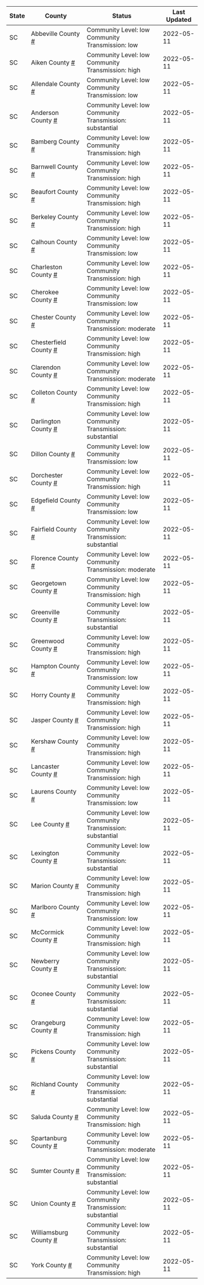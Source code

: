 State | County | Status | Last Updated
--- | --- | --- | --- 
SC | Abbeville County <a href="#abbeville_county">#</a> | <a name="abbeville_county"></a>Community Level: low<br/>Community Transmission: low | 2022-05-11
SC | Aiken County <a href="#aiken_county">#</a> | <a name="aiken_county"></a>Community Level: low<br/>Community Transmission: high | 2022-05-11
SC | Allendale County <a href="#allendale_county">#</a> | <a name="allendale_county"></a>Community Level: low<br/>Community Transmission: low | 2022-05-11
SC | Anderson County <a href="#anderson_county">#</a> | <a name="anderson_county"></a>Community Level: low<br/>Community Transmission: substantial | 2022-05-11
SC | Bamberg County <a href="#bamberg_county">#</a> | <a name="bamberg_county"></a>Community Level: low<br/>Community Transmission: high | 2022-05-11
SC | Barnwell County <a href="#barnwell_county">#</a> | <a name="barnwell_county"></a>Community Level: low<br/>Community Transmission: high | 2022-05-11
SC | Beaufort County <a href="#beaufort_county">#</a> | <a name="beaufort_county"></a>Community Level: low<br/>Community Transmission: high | 2022-05-11
SC | Berkeley County <a href="#berkeley_county">#</a> | <a name="berkeley_county"></a>Community Level: low<br/>Community Transmission: high | 2022-05-11
SC | Calhoun County <a href="#calhoun_county">#</a> | <a name="calhoun_county"></a>Community Level: low<br/>Community Transmission: low | 2022-05-11
SC | Charleston County <a href="#charleston_county">#</a> | <a name="charleston_county"></a>Community Level: low<br/>Community Transmission: high | 2022-05-11
SC | Cherokee County <a href="#cherokee_county">#</a> | <a name="cherokee_county"></a>Community Level: low<br/>Community Transmission: low | 2022-05-11
SC | Chester County <a href="#chester_county">#</a> | <a name="chester_county"></a>Community Level: low<br/>Community Transmission: moderate | 2022-05-11
SC | Chesterfield County <a href="#chesterfield_county">#</a> | <a name="chesterfield_county"></a>Community Level: low<br/>Community Transmission: high | 2022-05-11
SC | Clarendon County <a href="#clarendon_county">#</a> | <a name="clarendon_county"></a>Community Level: low<br/>Community Transmission: moderate | 2022-05-11
SC | Colleton County <a href="#colleton_county">#</a> | <a name="colleton_county"></a>Community Level: low<br/>Community Transmission: high | 2022-05-11
SC | Darlington County <a href="#darlington_county">#</a> | <a name="darlington_county"></a>Community Level: low<br/>Community Transmission: substantial | 2022-05-11
SC | Dillon County <a href="#dillon_county">#</a> | <a name="dillon_county"></a>Community Level: low<br/>Community Transmission: low | 2022-05-11
SC | Dorchester County <a href="#dorchester_county">#</a> | <a name="dorchester_county"></a>Community Level: low<br/>Community Transmission: high | 2022-05-11
SC | Edgefield County <a href="#edgefield_county">#</a> | <a name="edgefield_county"></a>Community Level: low<br/>Community Transmission: low | 2022-05-11
SC | Fairfield County <a href="#fairfield_county">#</a> | <a name="fairfield_county"></a>Community Level: low<br/>Community Transmission: substantial | 2022-05-11
SC | Florence County <a href="#florence_county">#</a> | <a name="florence_county"></a>Community Level: low<br/>Community Transmission: moderate | 2022-05-11
SC | Georgetown County <a href="#georgetown_county">#</a> | <a name="georgetown_county"></a>Community Level: low<br/>Community Transmission: high | 2022-05-11
SC | Greenville County <a href="#greenville_county">#</a> | <a name="greenville_county"></a>Community Level: low<br/>Community Transmission: substantial | 2022-05-11
SC | Greenwood County <a href="#greenwood_county">#</a> | <a name="greenwood_county"></a>Community Level: low<br/>Community Transmission: high | 2022-05-11
SC | Hampton County <a href="#hampton_county">#</a> | <a name="hampton_county"></a>Community Level: low<br/>Community Transmission: low | 2022-05-11
SC | Horry County <a href="#horry_county">#</a> | <a name="horry_county"></a>Community Level: low<br/>Community Transmission: high | 2022-05-11
SC | Jasper County <a href="#jasper_county">#</a> | <a name="jasper_county"></a>Community Level: low<br/>Community Transmission: high | 2022-05-11
SC | Kershaw County <a href="#kershaw_county">#</a> | <a name="kershaw_county"></a>Community Level: low<br/>Community Transmission: high | 2022-05-11
SC | Lancaster County <a href="#lancaster_county">#</a> | <a name="lancaster_county"></a>Community Level: low<br/>Community Transmission: high | 2022-05-11
SC | Laurens County <a href="#laurens_county">#</a> | <a name="laurens_county"></a>Community Level: low<br/>Community Transmission: low | 2022-05-11
SC | Lee County <a href="#lee_county">#</a> | <a name="lee_county"></a>Community Level: low<br/>Community Transmission: substantial | 2022-05-11
SC | Lexington County <a href="#lexington_county">#</a> | <a name="lexington_county"></a>Community Level: low<br/>Community Transmission: substantial | 2022-05-11
SC | Marion County <a href="#marion_county">#</a> | <a name="marion_county"></a>Community Level: low<br/>Community Transmission: high | 2022-05-11
SC | Marlboro County <a href="#marlboro_county">#</a> | <a name="marlboro_county"></a>Community Level: low<br/>Community Transmission: low | 2022-05-11
SC | McCormick County <a href="#mccormick_county">#</a> | <a name="mccormick_county"></a>Community Level: low<br/>Community Transmission: high | 2022-05-11
SC | Newberry County <a href="#newberry_county">#</a> | <a name="newberry_county"></a>Community Level: low<br/>Community Transmission: substantial | 2022-05-11
SC | Oconee County <a href="#oconee_county">#</a> | <a name="oconee_county"></a>Community Level: low<br/>Community Transmission: substantial | 2022-05-11
SC | Orangeburg County <a href="#orangeburg_county">#</a> | <a name="orangeburg_county"></a>Community Level: low<br/>Community Transmission: high | 2022-05-11
SC | Pickens County <a href="#pickens_county">#</a> | <a name="pickens_county"></a>Community Level: low<br/>Community Transmission: substantial | 2022-05-11
SC | Richland County <a href="#richland_county">#</a> | <a name="richland_county"></a>Community Level: low<br/>Community Transmission: substantial | 2022-05-11
SC | Saluda County <a href="#saluda_county">#</a> | <a name="saluda_county"></a>Community Level: low<br/>Community Transmission: high | 2022-05-11
SC | Spartanburg County <a href="#spartanburg_county">#</a> | <a name="spartanburg_county"></a>Community Level: low<br/>Community Transmission: moderate | 2022-05-11
SC | Sumter County <a href="#sumter_county">#</a> | <a name="sumter_county"></a>Community Level: low<br/>Community Transmission: substantial | 2022-05-11
SC | Union County <a href="#union_county">#</a> | <a name="union_county"></a>Community Level: low<br/>Community Transmission: substantial | 2022-05-11
SC | Williamsburg County <a href="#williamsburg_county">#</a> | <a name="williamsburg_county"></a>Community Level: low<br/>Community Transmission: substantial | 2022-05-11
SC | York County <a href="#york_county">#</a> | <a name="york_county"></a>Community Level: low<br/>Community Transmission: high | 2022-05-11
